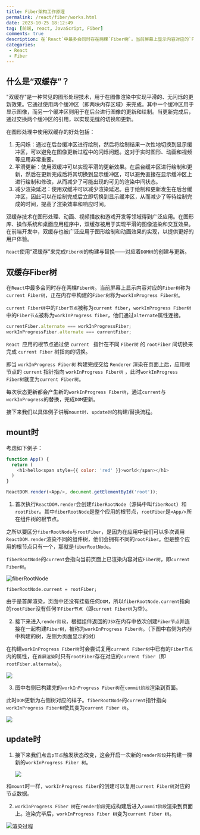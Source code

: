 ```yaml
---
title: Fiber架构工作原理
permalink: /react/fiber/works.html
date: 2023-10-25 18:12:49
tag: [前端, react, JavaScript, Fiber]
comments: true
description: 在`React`中最多会同时存在两棵`Fiber树`。当前屏幕上显示内容对应的`Fiber树`称为`current Fiber树`，正在内存中构建的`Fiber树`称为`workInProgress Fiber树`。
categories: 
 - React
 - Fiber
---
```


## 什么是“双缓存”？

"双缓存"是一种常见的图形处理技术，用于在图像渲染中实现平滑的、无闪烁的更新效果。它通过使用两个缓冲区（即两块内存区域）来完成。其中一个缓冲区用于显示图像，而另一个缓冲区则用于在后台进行图像的更新和绘制。当更新完成后，通过交换两个缓冲区的引用，以实现无缝的切换和更新。

在图形处理中使用双缓存的好处包括：

1. 无闪烁：通过在后台缓冲区进行绘制，然后将绘制结果一次性地切换到显示缓冲区，可以避免在图像更新过程中的闪烁问题。这对于实时图形、动画和视频等应用非常重要。
2. 平滑更新：使用双缓冲可以实现平滑的更新效果。在后台缓冲区进行绘制和更新，然后在更新完成后将其切换到显示缓冲区，可以避免直接在显示缓冲区上进行绘制和修改，从而减少了可能出现的可见的渲染中间状态。
3. 减少渲染延迟：使用双缓冲可以减少渲染延迟。由于绘制和更新发生在后台缓冲区，因此可以在绘制完成后立即切换到显示缓冲区，从而减少了等待绘制完成的时间，提高了渲染效率和响应时间。

双缓存技术在图形处理、动画、视频播放和游戏开发等领域得到广泛应用。在图形库、操作系统和桌面应用程序中，双缓存被用于实现平滑的图像渲染和交互效果。在前端开发中，双缓存也被广泛应用于图形绘制和动画效果的实现，以提供更好的用户体验。

`React`使用“双缓存”来完成`Fiber树`的构建与替换——对应着`DOM树`的创建与更新。

## 双缓存Fiber树

在`React`中最多会同时存在两棵`Fiber树`。当前屏幕上显示内容对应的`Fiber树`称为`current Fiber树`，正在内存中构建的`Fiber树`称为`workInProgress Fiber树`。

`current Fiber树`中的`Fiber节点`被称为`current fiber`，`workInProgress Fiber树`中的`Fiber节点`被称为`workInProgress fiber`，他们通过`alternate`属性连接。

```js
currentFiber.alternate === workInProgressFiber;
workInProgressFiber.alternate === currentFiber;
```

`React `应用的根节点通过使 `current ` 指针在不同 `Fiber树` 的 `rootFiber` 间切换来完成 `current Fiber` 树指向的切换。

即当 `workInProgress Fiber树` 构建完成交给 `Renderer` 渲染在页面上后，应用根节点的 `current` 指针指向 `workInProgress Fiber树` ，此时`workInProgress Fiber树`就变为`current Fiber树`。

每次状态更新都会产生新的`workInProgress Fiber树`，通过`current`与`workInProgress`的替换，完成`DOM`更新。

接下来我们以具体例子讲解`mount时`、`update时`的构建/替换流程。

## mount时

考虑如下例子：

```js
function App() {
  return (
    <h1>hello<span style={{ color: 'red' }}>world</span></h1>
  )
}

ReactDOM.render(<App/>, document.getElementById('root'));
```

1. 首次执行`ReactDOM.render`会创建`fiberRootNode`（源码中叫`fiberRoot`）和`rootFiber`。其中`fiberRootNode`是整个应用的根节点，`rootFiber`是`<App/>`所在组件树的根节点。

之所以要区分`fiberRootNode`与`rootFiber`，是因为在应用中我们可以多次调用`ReactDOM.render`渲染不同的组件树，他们会拥有不同的`rootFiber`。但是整个应用的根节点只有一个，那就是`fiberRootNode`。

`fiberRootNode`的`current`会指向当前页面上已渲染内容对应`Fiber树`，即`current Fiber树`。

![fiberRootNode](https://pic.imgdb.cn/item/653b2a66c458853aef7f6122.jpg)

`fiberRootNode.current = rootFiber;`

由于是首屏渲染，页面中还没有挂载任何`DOM`，所以`fiberRootNode.current`指向的`rootFiber`没有任何`子Fiber节点`（即`current Fiber树`为空）。

2. 接下来进入`render阶段`，根据组件返回的`JSX`在内存中依次创建`Fiber节点`并连接在一起构建`Fiber树`，被称为`workInProgress Fiber树`。（下图中右侧为内存中构建的树，左侧为页面显示的树）

在构建`workInProgress Fiber树`时会尝试复用`current Fiber树`中已有的`Fiber节点`内的属性，在`首屏渲染`时只有`rootFiber`存在对应的`current fiber`（即`rootFiber.alternate`）。

![](https://pic.imgdb.cn/item/653b55d2c458853aef05059f.jpg)

3. 图中右侧已构建完的`workInProgress Fiber树`在`commit阶段`渲染到页面。

此时`DOM`更新为右侧树对应的样子。`fiberRootNode`的`current`指针指向`workInProgress Fiber树`使其变为`current Fiber 树`。

![](https://react.iamkasong.com/img/wipTreeFinish.png)

## update时

1. 接下来我们点击`p节点`触发状态改变，这会开启一次新的`render阶段`并构建一棵新的`workInProgress Fiber 树`。

   ![](https://react.iamkasong.com/img/wipTreeUpdate.png)

和`mount`时一样，`workInProgress fiber`的创建可以复用`current Fiber树`对应的节点数据。

2. `workInProgress Fiber 树`在`render阶段`完成构建后进入`commit阶段`渲染到页面上。渲染完毕后，`workInProgress Fiber 树`变为`current Fiber 树`。

![渲染过程](https://pic.imgdb.cn/item/653b55f9c458853aef0589a3.jpg)
